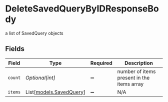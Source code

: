 # DeleteSavedQueryByIDResponseBody

a list of SavedQuery objects


## Fields

| Field                                              | Type                                               | Required                                           | Description                                        |
| -------------------------------------------------- | -------------------------------------------------- | -------------------------------------------------- | -------------------------------------------------- |
| `count`                                            | *Optional[int]*                                    | :heavy_minus_sign:                                 | number of items present in the items array         |
| `items`                                            | List[[models.SavedQuery](../models/savedquery.md)] | :heavy_minus_sign:                                 | N/A                                                |